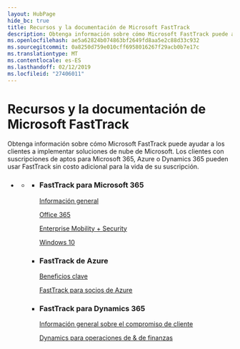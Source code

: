 ```yaml
---
layout: HubPage
hide_bc: true
title: Recursos y la documentación de Microsoft FastTrack
description: Obtenga información sobre cómo Microsoft FastTrack puede ayudar a los clientes a implementar soluciones de nube de Microsoft. Los clientes con suscripciones de aptos para Microsoft 365, Azure o Dynamics 365 pueden usar FastTrack sin costo adicional para la vida de su suscripción.
ms.openlocfilehash: ae5a62824b074863bf2649fd8aa5e2c88d33c932
ms.sourcegitcommit: 0a8250d759e010cff6958016267f29acb0b7e17c
ms.translationtype: MT
ms.contentlocale: es-ES
ms.lasthandoff: 02/12/2019
ms.locfileid: "27406011"
---
```

<div id="main" class="v2">
    <div class="container">
        <h1>Recursos y la documentación de Microsoft FastTrack</h1>
        <p>Obtenga información sobre cómo Microsoft FastTrack puede ayudar a los clientes a implementar soluciones de nube de Microsoft. Los clientes con suscripciones de aptos para Microsoft 365, Azure o Dynamics 365 pueden usar FastTrack sin costo adicional para la vida de su suscripción.</p>
        <p></p>
        <ul class="pivots">
            <li>
                <a href="#home"></a>
                <ul id="home">
                    <li>
                        <a href="#home-all"></a>
                        <ul id="home-all" class="cardsZ">
                            <li>
                                <div class="cardSize">
                                    <div class="cardPadding">
                                        <div class="card">
                                                <div class="cardText">
                                                <h3>FastTrack para Microsoft 365</h3>
                                                <p><a
                                                href="https://docs.microsoft.com/en-us/fasttrack/m365-fasttrack-benefit-overview">Información general</a></p>
                                                <p><a href="https://docs.microsoft.com/fasttrack/O365-fasttrack-benefit-for-office-365">Office 365</a></p>
                                                <p><a href="https://docs.microsoft.com/enterprise-mobility-security/Solutions/enterprise-mobility-fasttrack-program">Enterprise Mobility + Security</a></p>
                                                <p><a href="https://docs.microsoft.com/fasttrack/win-10-fasttrack-benefit-for-windows-10">Windows 10</a></p>
                                            </div>
                                        </div>
                                    </div>
                                </div>
                            </li>
                            <li>
                                <div class="cardSize">
                                    <div class="cardPadding">
                                        <div class="card">
                                            <div class="cardText">
                                                <h3>FastTrack de Azure</h3>
                                                <p><a href="https://azure.microsoft.com/programs/azure-fasttrack/?v=18.03">Beneficios clave</a></p>
                                                <p><a href="https://azure.microsoft.com/programs/azure-fasttrack/partners/">FastTrack para socios de Azure</a></p>
                                            </div>
                                        </div>
                                    </div>
                                </div>
                            </li>
                            <li>
                                <div class="cardSize">
                                    <div class="cardPadding">
                                        <div class="card">
                                            <div class="cardText">
                                                <h3>FastTrack para Dynamics 365</h3>
                                                <p><a href="https://docs.microsoft.com/dynamics365/get-started/fasttrack/customer-engagement/microsoft-fasttrack-dynamics-365">Información general sobre el compromiso de cliente</a></p>
                                                <p><a href="https://docs.microsoft.com/dynamics365/unified-operations/fin-and-ops/get-started/fasttrack-dynamics-365-overview">Dynamics para operaciones de & de finanzas</a></p>
                                            </div>
                                        </div>
                                    </div>
                                </div>
                            </li>
                        </ul>
                    </li>
                </ul>
            </li>
        </ul>
    </div>
</div>